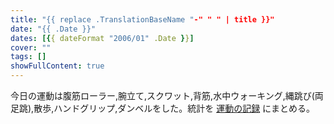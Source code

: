 ```yaml
---
title: "{{ replace .TranslationBaseName "-" " " | title }}"
date: "{{ .Date }}"
dates: [{{ dateFormat "2006/01" .Date }}]
cover: ""
tags: []
showFullContent: true
---
```


今日の運動は腹筋ローラー,腕立て,スクワット,背筋,水中ウォーキング,縄跳び(両足跳),散歩,ハンドグリップ,ダンベルをした。統計を [運動の記録](https://docs.google.com/spreadsheets/d/1bg85QtM-LciUgey8I79uI7vW2PEwsP6TVdeIRVkACBg/edit?usp=sharing) にまとめる。
